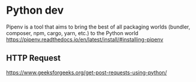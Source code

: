 # Python dev

Pipenv is a tool that aims to bring the best of all packaging worlds (bundler, composer, npm, cargo, yarn, etc.) to the Python world
https://pipenv.readthedocs.io/en/latest/install/#installing-pipenv


## HTTP Request
https://www.geeksforgeeks.org/get-post-requests-using-python/